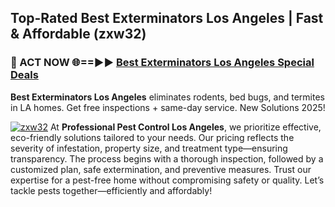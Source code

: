 ## Top-Rated Best Exterminators Los Angeles | Fast & Affordable (zxw32)

<h3>🐜 ACT NOW 🌐==►► <a href="https://tinyurl.com/yc7vsfwc" rel="nofollow">Best Exterminators Los Angeles Special Deals</a></h3>

**Best Exterminators Los Angeles** eliminates rodents, bed bugs, and termites in LA homes. Get free inspections + same-day service. New Solutions 2025!

[![zxw32](https://i.imgur.com/1VzRXn8.jpeg)](https://tinyurl.com/yc7vsfwc)
At **Professional Pest Control Los Angeles**, we prioritize effective, eco-friendly solutions tailored to your needs. Our pricing reflects the severity of infestation, property size, and treatment type—ensuring transparency. The process begins with a thorough inspection, followed by a customized plan, safe extermination, and preventive measures. Trust our expertise for a pest-free home without compromising safety or quality. Let’s tackle pests together—efficiently and affordably!